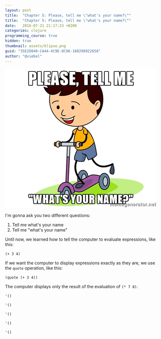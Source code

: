 ```yaml
---
layout: post
title:  "Chapter 5: Please, tell me \"what's your name?\""
title:  "Chapter 5: Please, tell me \"what's your name?\""
date:   2016-07-21 21:17:23 +0200
categories: clojure
programming_course: true
hidden: true
thumbnail: assets/klipse.png
guid: "35E2D040-CA44-4C9E-8C96-180298922658"
author: "@viebel"
---
```



![Name](/assets/images/what_name.jpg)

I'm gonna ask you two different questions:

1. Tell me what's your name
2. Tell me "what's your name"

Until now, we learned how to tell the computer to evaluate expressions, like this:

~~~klipse
(+ 3 4)
~~~

If we want the computer to display expressions exactly as they are, we use the `quote` operation, like this:

~~~klipse
(quote (+ 3 4))
~~~


The computer displays only the result of the evaluation of `(* 7 8)`.



~~~klipse
'()
~~~

~~~klipse
'()
~~~


~~~klipse
'()
~~~

~~~klipse
'()
~~~



~~~klipse
'()
~~~
